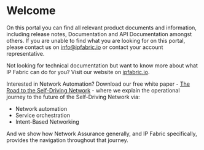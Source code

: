 # Welcome

On this portal you can find all relevant product documents and information, including release notes, Documentation and API Documentation amongst others. If you are unable to find what you are looking for on this portal, please contact us on [info@ipfabric.io](mailto:info@ipfabric.io) or contact your account representative.

Not looking for technical documentation but want to know more about what IP Fabric can do for you? Visit our website on [ipfabric.io](https://ipfabric.io).

Interested in Network Automation? Download our free white paper - [The Road to the Self-Driving Network](https://ipfabric.io/the-road-to-the-self-driving-network/) - where we explain the operational journey to the future of the Self-Driving Network via:

- Network automation
- Service orchestration
- Intent-Based Networking

And we show how Network Assurance generally, and IP Fabric specifically, provides the navigation throughout that journey.
